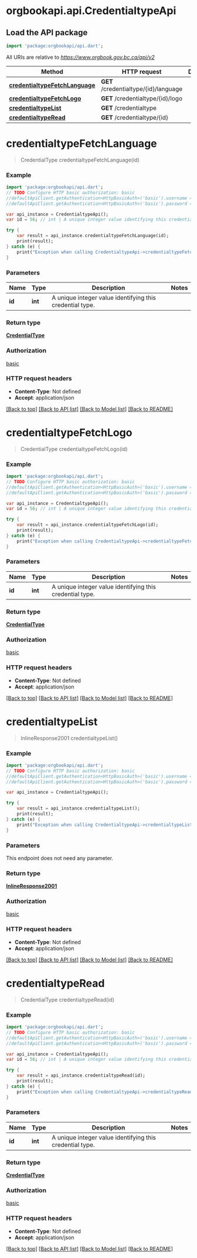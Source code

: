 # orgbookapi.api.CredentialtypeApi

## Load the API package
```dart
import 'package:orgbookapi/api.dart';
```

All URIs are relative to *https://www.orgbook.gov.bc.ca/api/v2*

Method | HTTP request | Description
------------- | ------------- | -------------
[**credentialtypeFetchLanguage**](CredentialtypeApi.md#credentialtypeFetchLanguage) | **GET** /credentialtype/{id}/language | 
[**credentialtypeFetchLogo**](CredentialtypeApi.md#credentialtypeFetchLogo) | **GET** /credentialtype/{id}/logo | 
[**credentialtypeList**](CredentialtypeApi.md#credentialtypeList) | **GET** /credentialtype | 
[**credentialtypeRead**](CredentialtypeApi.md#credentialtypeRead) | **GET** /credentialtype/{id} | 


# **credentialtypeFetchLanguage**
> CredentialType credentialtypeFetchLanguage(id)



### Example 
```dart
import 'package:orgbookapi/api.dart';
// TODO Configure HTTP basic authorization: basic
//defaultApiClient.getAuthentication<HttpBasicAuth>('basic').username = 'YOUR_USERNAME'
//defaultApiClient.getAuthentication<HttpBasicAuth>('basic').password = 'YOUR_PASSWORD';

var api_instance = CredentialtypeApi();
var id = 56; // int | A unique integer value identifying this credential type.

try { 
    var result = api_instance.credentialtypeFetchLanguage(id);
    print(result);
} catch (e) {
    print("Exception when calling CredentialtypeApi->credentialtypeFetchLanguage: $e\n");
}
```

### Parameters

Name | Type | Description  | Notes
------------- | ------------- | ------------- | -------------
 **id** | **int**| A unique integer value identifying this credential type. | 

### Return type

[**CredentialType**](CredentialType.md)

### Authorization

[basic](../README.md#basic)

### HTTP request headers

 - **Content-Type**: Not defined
 - **Accept**: application/json

[[Back to top]](#) [[Back to API list]](../README.md#documentation-for-api-endpoints) [[Back to Model list]](../README.md#documentation-for-models) [[Back to README]](../README.md)

# **credentialtypeFetchLogo**
> CredentialType credentialtypeFetchLogo(id)



### Example 
```dart
import 'package:orgbookapi/api.dart';
// TODO Configure HTTP basic authorization: basic
//defaultApiClient.getAuthentication<HttpBasicAuth>('basic').username = 'YOUR_USERNAME'
//defaultApiClient.getAuthentication<HttpBasicAuth>('basic').password = 'YOUR_PASSWORD';

var api_instance = CredentialtypeApi();
var id = 56; // int | A unique integer value identifying this credential type.

try { 
    var result = api_instance.credentialtypeFetchLogo(id);
    print(result);
} catch (e) {
    print("Exception when calling CredentialtypeApi->credentialtypeFetchLogo: $e\n");
}
```

### Parameters

Name | Type | Description  | Notes
------------- | ------------- | ------------- | -------------
 **id** | **int**| A unique integer value identifying this credential type. | 

### Return type

[**CredentialType**](CredentialType.md)

### Authorization

[basic](../README.md#basic)

### HTTP request headers

 - **Content-Type**: Not defined
 - **Accept**: application/json

[[Back to top]](#) [[Back to API list]](../README.md#documentation-for-api-endpoints) [[Back to Model list]](../README.md#documentation-for-models) [[Back to README]](../README.md)

# **credentialtypeList**
> InlineResponse2001 credentialtypeList()



### Example 
```dart
import 'package:orgbookapi/api.dart';
// TODO Configure HTTP basic authorization: basic
//defaultApiClient.getAuthentication<HttpBasicAuth>('basic').username = 'YOUR_USERNAME'
//defaultApiClient.getAuthentication<HttpBasicAuth>('basic').password = 'YOUR_PASSWORD';

var api_instance = CredentialtypeApi();

try { 
    var result = api_instance.credentialtypeList();
    print(result);
} catch (e) {
    print("Exception when calling CredentialtypeApi->credentialtypeList: $e\n");
}
```

### Parameters
This endpoint does not need any parameter.

### Return type

[**InlineResponse2001**](InlineResponse2001.md)

### Authorization

[basic](../README.md#basic)

### HTTP request headers

 - **Content-Type**: Not defined
 - **Accept**: application/json

[[Back to top]](#) [[Back to API list]](../README.md#documentation-for-api-endpoints) [[Back to Model list]](../README.md#documentation-for-models) [[Back to README]](../README.md)

# **credentialtypeRead**
> CredentialType credentialtypeRead(id)



### Example 
```dart
import 'package:orgbookapi/api.dart';
// TODO Configure HTTP basic authorization: basic
//defaultApiClient.getAuthentication<HttpBasicAuth>('basic').username = 'YOUR_USERNAME'
//defaultApiClient.getAuthentication<HttpBasicAuth>('basic').password = 'YOUR_PASSWORD';

var api_instance = CredentialtypeApi();
var id = 56; // int | A unique integer value identifying this credential type.

try { 
    var result = api_instance.credentialtypeRead(id);
    print(result);
} catch (e) {
    print("Exception when calling CredentialtypeApi->credentialtypeRead: $e\n");
}
```

### Parameters

Name | Type | Description  | Notes
------------- | ------------- | ------------- | -------------
 **id** | **int**| A unique integer value identifying this credential type. | 

### Return type

[**CredentialType**](CredentialType.md)

### Authorization

[basic](../README.md#basic)

### HTTP request headers

 - **Content-Type**: Not defined
 - **Accept**: application/json

[[Back to top]](#) [[Back to API list]](../README.md#documentation-for-api-endpoints) [[Back to Model list]](../README.md#documentation-for-models) [[Back to README]](../README.md)

